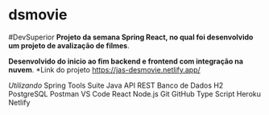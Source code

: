 # dsmovie
#DevSuperior
**Projeto da semana Spring React, no qual foi desenvolvido um projeto de avalização de filmes**.

**Desenvolvido do inicio ao fim backend e frontend com integração na nuvem**. 
*Link do projeto https://jas-desmovie.netlify.app/

*Utilizando*
Spring Tools Suite
Java 
API REST
Banco de Dados 
H2
PostgreSQL
Postman 
VS Code
React 
Node.js
Git
GitHub
Type Script 
Heroku
Netlify
